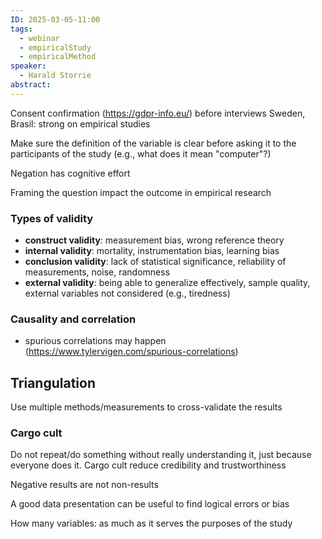 ```yaml
---
ID: 2025-03-05-11:00
tags:
  - webinar
  - empiricalStudy
  - empiricalMethod
speaker:
  - Harald Storrie
abstract:
---
```

Consent confirmation (https://gdpr-info.eu/) before interviews
Sweden, Brasil: strong on empirical studies

Make sure the definition of the variable is clear before asking it to the participants of the study (e.g., what does it mean "computer"?)

Negation has cognitive effort

Framing the question impact the outcome in empirical research

### Types of validity

 - **construct validity**: measurement bias, wrong reference theory
 - **internal validity**:  mortality, instrumentation bias, learning bias
 - **conclusion validity**: lack of statistical significance, reliability of measurements, noise, randomness
 - **external validity**: being able to generalize effectively, sample quality, external variables not considered (e.g., tiredness)

### Causality and correlation

- spurious correlations may happen (https://www.tylervigen.com/spurious-correlations)

## Triangulation

Use multiple methods/measurements to cross-validate the results

### Cargo cult

Do not repeat/do something without really understanding it, just because everyone does it. Cargo cult reduce credibility and trustworthiness


Negative results are not non-results

A good data presentation can be useful to find logical errors or bias

How many variables: as much as it serves the purposes of the study